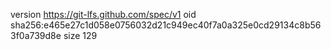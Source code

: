 version https://git-lfs.github.com/spec/v1
oid sha256:e465e27c1d058e0756032d21c949ec40f7a0a325e0cd29134c8b563f0a739d8e
size 129
